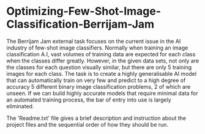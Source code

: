 # Optimizing-Few-Shot-Image-Classification-Berrijam-Jam
The Berrijam Jam external task focuses on the current issue in the AI industry of few-shot image classifiers. Normally when training an image classification A.I, vast volumes of training data are expected for each class when the classes differ greatly. However, in the given data sets, not only are the classes for each question visually similar, but there are only 5 training images for each class. The task is to create a highly generalisable AI model that can automatically train on very few and predict to a high degree of accuracy 5 different binary image classification problems, 2 of which are unseen. If we can build highly accurate models that require minimal data for an automated training process, the bar of entry into use is largely eliminated.

The 'Readme.txt' file gives a brief description and instruction about the project files and the sequential order of how they should be run.
